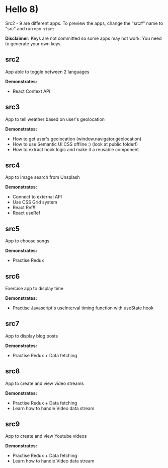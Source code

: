 # Hello 8)

Src2 - 9 are different apps. To preview the apps, change the "src#" name to "src" and run ```npm start```

**Disclaimer:** Keys are not committed so some apps may not work. You need to generate your own keys.
## src2

App able to toggle between 2 languages

**Demonstrates:**
- React Context API

## src3

App to tell weather based on user's geolocation

**Demonstrates:**
- How to get user's geolocation (window.navigator.geolocation)
- How to use Semantic UI CSS offline :) (look at public folder!)
- How to extract hook logic and make it a reusable component

## src4

App to image search from Unsplash

**Demonstrates:**
- Connect to external API
- Use CSS Grid system
- React Ref!!!
- React useRef

## src5

App to choose songs

**Demonstrates:**
- Practise Redux

## src6

Exercise app to display time

**Demonstrates:**
- Practise Javascript's useInterval timing function with useState hook

## src7

App to display blog posts

**Demonstrates:**
- Practise Redux + Data fetching


## src8

App to create and view video streams

**Demonstrates:**
- Practise Redux + Data fetching
- Learn how to handle Video data stream


## src9

App to create and view Youtube videos

**Demonstrates:**
- Practise Redux + Data fetching
- Learn how to handle Video data stream
